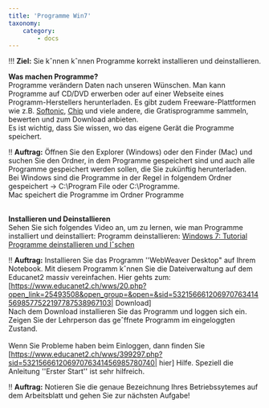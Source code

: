```yaml
---
title: 'Programme Win7'
taxonomy:
    category:
        - docs
---
```


!!! **Ziel:** Sie kˆnnen kˆnnen Programme korrekt installieren und deinstallieren.


**Was machen Programme?**<br>
Programme verändern Daten nach unseren Wünschen. Man kann Programme auf CD/DVD erwerben oder auf einer Webseite eines Programm-Herstellers herunterladen. Es gibt zudem Freeware-Plattformen wie z.B. [Softonic](www.softonic.de), [ Chip](www.chip.de) und viele andere, die Gratisprogramme sammeln, bewerten und zum Download anbieten. <br> Es ist wichtig, dass Sie wissen, wo das eigene Gerät die Programme speichert.

!! **Auftrag:** Öffnen Sie den Explorer (Windows) oder den Finder (Mac) und suchen Sie den Ordner, in dem Programme gespeichert sind und auch alle Programme gespeichert werden sollen, die Sie zukünftig herunterladen. <br>
Bei Windows sind die Programme in der Regel in folgendem Ordner gespeichert -> C:\Program File oder C:\Programme. <br>
Mac speichert die Programme im Ordner Programme<br><br>

**Installieren und Deinstallieren**<br>
Sehen Sie sich folgendes Video an, um zu lernen, wie man Programme installiert und deinstalliert:
Programm deinstallieren: [Windows 7: Tutorial Programme deinstallieren und lˆschen](http://www.youtube.com/watch?v=dg8b5A_jHdM)<br>

!! **Auftrag:** Installieren Sie das Programm ''WebWeaver Desktop" auf Ihrem Notebook. Mit diesem Programm kˆnnen Sie die Dateiverwaltung auf dem Educanet2 massiv vereinfachen. Hier gehts zum: [https://www.educanet2.ch/wws/20.php?open_link=25493508&open_group=&open=&sid=5321566612069707634145698577522197787538967103| Download]<br>
Nach dem Download installieren Sie das Programm und loggen sich ein. Zeigen Sie der Lehrperson das geˆffnete Programm im eingeloggten Zustand.<br><br>
Wenn Sie Probleme haben beim Einloggen, dann finden Sie [https://www.educanet2.ch/wws/399297.php?sid=53215666120697076341456985780740| hier] Hilfe. Speziell die Anleitung ''Erster Start'' ist sehr hilfreich.


!! **Auftrag:** Notieren Sie die genaue Bezeichnung Ihres Betriebssytemes auf dem Arbeitsblatt und gehen Sie zur nächsten Aufgabe!




